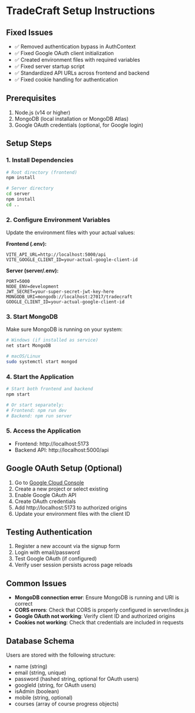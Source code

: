 # TradeCraft Setup Instructions

## Fixed Issues
- ✅ Removed authentication bypass in AuthContext
- ✅ Fixed Google OAuth client initialization
- ✅ Created environment files with required variables
- ✅ Fixed server startup script
- ✅ Standardized API URLs across frontend and backend
- ✅ Fixed cookie handling for authentication

## Prerequisites
1. Node.js (v14 or higher)
2. MongoDB (local installation or MongoDB Atlas)
3. Google OAuth credentials (optional, for Google login)

## Setup Steps

### 1. Install Dependencies
```bash
# Root directory (frontend)
npm install

# Server directory
cd server
npm install
cd ..
```

### 2. Configure Environment Variables

Update the environment files with your actual values:

**Frontend (.env):**
```env
VITE_API_URL=http://localhost:5000/api
VITE_GOOGLE_CLIENT_ID=your-actual-google-client-id
```

**Server (server/.env):**
```env
PORT=5000
NODE_ENV=development
JWT_SECRET=your-super-secret-jwt-key-here
MONGODB_URI=mongodb://localhost:27017/tradecraft
GOOGLE_CLIENT_ID=your-actual-google-client-id
```

### 3. Start MongoDB
Make sure MongoDB is running on your system:
```bash
# Windows (if installed as service)
net start MongoDB

# macOS/Linux
sudo systemctl start mongod
```

### 4. Start the Application
```bash
# Start both frontend and backend
npm start

# Or start separately:
# Frontend: npm run dev
# Backend: npm run server
```

### 5. Access the Application
- Frontend: http://localhost:5173
- Backend API: http://localhost:5000/api

## Google OAuth Setup (Optional)
1. Go to [Google Cloud Console](https://console.cloud.google.com)
2. Create a new project or select existing
3. Enable Google OAuth API
4. Create OAuth credentials
5. Add http://localhost:5173 to authorized origins
6. Update your environment files with the client ID

## Testing Authentication
1. Register a new account via the signup form
2. Login with email/password
3. Test Google OAuth (if configured)
4. Verify user session persists across page reloads

## Common Issues
- **MongoDB connection error**: Ensure MongoDB is running and URI is correct
- **CORS errors**: Check that CORS is properly configured in server/index.js
- **Google OAuth not working**: Verify client ID and authorized origins
- **Cookies not working**: Check that credentials are included in requests

## Database Schema
Users are stored with the following structure:
- name (string)
- email (string, unique)
- password (hashed string, optional for OAuth users)
- googleId (string, for OAuth users)
- isAdmin (boolean)
- mobile (string, optional)
- courses (array of course progress objects)